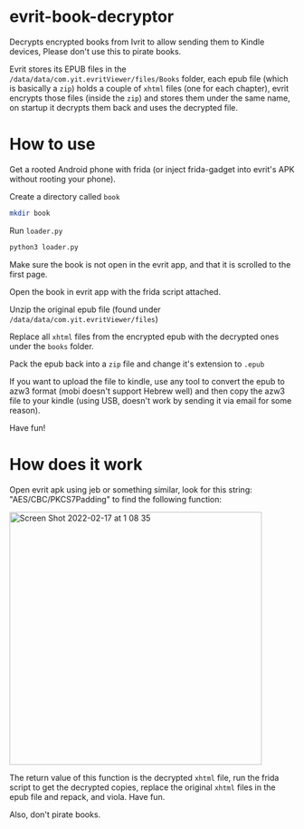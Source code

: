 # evrit-book-decryptor
Decrypts encrypted books from Ivrit to allow sending them to Kindle devices, Please don't use this to pirate books.

Evrit stores its EPUB files in the `/data/data/com.yit.evritViewer/files/Books` folder, each epub file (which is basically a `zip`) holds a couple of `xhtml` files (one for each chapter), evrit encrypts those files (inside the `zip`) and stores them under the same name, on startup it decrypts them back and uses the decrypted file.

# How to use
Get a rooted Android phone with frida (or inject frida-gadget into evrit's APK without rooting your phone).

Create a directory called `book`
```sh
mkdir book
```

Run `loader.py`
```sh
python3 loader.py
```

Make sure the book is not open in the evrit app, and that it is scrolled to the first page.

Open the book in evrit app with the frida script attached.

Unzip the original epub file (found under `/data/data/com.yit.evritViewer/files`)

Replace all `xhtml` files from the encrypted epub with the decrypted ones under the `books` folder.

Pack the epub back into a `zip` file and change it's extension to `.epub`

If you want to upload the file to kindle, use any tool to convert the epub to azw3 format (mobi doesn't support Hebrew well) and then copy the azw3 file to your kindle (using USB, doesn't work by sending it via email for some reason).

Have fun!

# How does it work
Open evrit apk using jeb or something similar, look for this string: "AES/CBC/PKCS7Padding" to find the following function:

<img width="446" alt="Screen Shot 2022-02-17 at 1 08 35" src="https://user-images.githubusercontent.com/8081679/154372781-c7705c37-80c8-4219-b6f6-6e5494b21ca4.png">

The return value of this function is the decrypted `xhtml` file, run the frida script to get the decrypted copies, replace the original `xhtml` files in the epub file and repack, and viola.
Have fun.

Also, don't pirate books.
